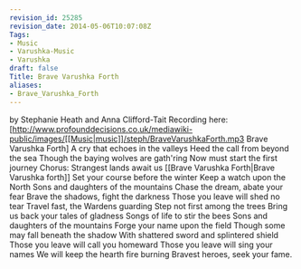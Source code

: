 ```yaml
---
revision_id: 25285
revision_date: 2014-05-06T10:07:08Z
Tags:
- Music
- Varushka-Music
- Varushka
draft: false
Title: Brave Varushka Forth
aliases:
- Brave_Varushka_Forth
---
```

by Stephanie Heath and Anna Clifford-Tait
Recording here: [http://www.profounddecisions.co.uk/mediawiki-public/images/[[Music|music]]/steph/BraveVarushkaForth.mp3 Brave Varushka Forth]
A cry that echoes in the valleys
Heed the call from beyond the sea
Though the baying wolves are gath'ring
Now must start the first journey
Chorus: Strangest lands await us
[[Brave Varushka Forth|Brave Varushka forth]]
Set your course before the winter
Keep a watch upon the North
Sons and daughters of the mountains
Chase the dream, abate your fear
Brave the shadows, fight the darkness
Those you leave will shed no tear
Travel fast, the Wardens guarding
Step not first among the trees
Bring us back your tales of gladness
Songs of life to stir the bees
Sons and daughters of the mountains
Forge your name upon the field
Though some may fall beneath the shadow
With shattered sword and splintered shield
Those you leave will call you homeward
Those you leave will sing your names
We will keep the hearth fire burning
Bravest heroes, seek your fame.